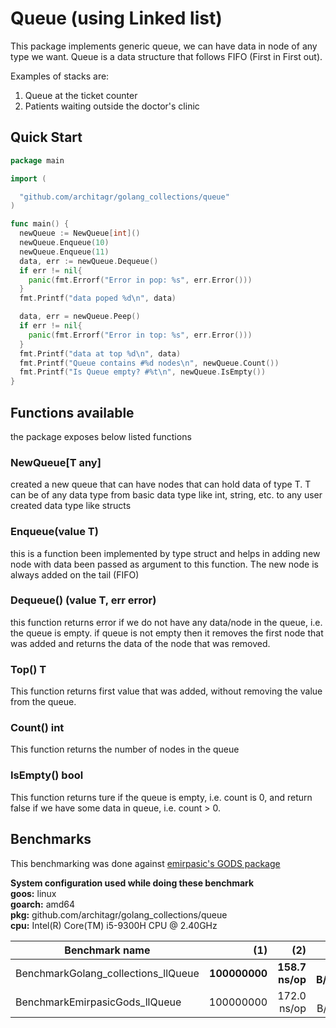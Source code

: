 # Queue (using Linked list)

This package implements generic queue, we can have data in node of any type we want. 
Queue is a data structure that follows FIFO (First in First out).

Examples of stacks are: 
1. Queue at the ticket counter
2. Patients waiting outside the doctor's clinic


## Quick Start
```go
package main

import (

  "github.com/architagr/golang_collections/queue"
)

func main() {
  newQueue := NewQueue[int]()
  newQueue.Enqueue(10)
  newQueue.Enqueue(11)
  data, err := newQueue.Dequeue()
  if err != nil{
    panic(fmt.Errorf("Error in pop: %s", err.Error()))
  }
  fmt.Printf("data poped %d\n", data)

  data, err = newQueue.Peep()
  if err != nil{
    panic(fmt.Errorf("Error in top: %s", err.Error()))
  }
  fmt.Printf("data at top %d\n", data)
  fmt.Printf("Queue contains #%d nodes\n", newQueue.Count())
  fmt.Printf("Is Queue empty? #%t\n", newQueue.IsEmpty())
}
```
## Functions available

the package exposes below listed functions

### NewQueue[T any]

created a new queue that can have nodes that can hold data of type T.
T can be of any data type from basic data type like int, string, etc. to any user created data type like structs

### Enqueue(value T)

this is a function been implemented by type struct and helps in adding new node with data been passed as argument to this function. The new node is always added on the tail (FIFO)

### Dequeue() (value T, err error)

this function returns error if we do not have any data/node in the queue, i.e. the queue is empty.
if queue is not empty then it removes the first node that was added and returns the data of the node that was removed.

### Top() T

This function returns first value that was added, without removing the value from the queue.

### Count() int

This function returns the number of nodes in the queue

### IsEmpty() bool

This function returns ture if the queue is empty, i.e. count is 0, and return false if we have some data in queue, i.e. count > 0.


## Benchmarks

This benchmarking was done against [emirpasic's GODS package](https://github.com/emirpasic/gods)

**System configuration used while doing these benchmark**<br />
**goos:** linux<br />
**goarch:** amd64<br />
**pkg:** github.com/architagr/golang_collections/queue<br />
**cpu:** Intel(R) Core(TM) i5-9300H CPU @ 2.40GHz<br />

| Benchmark name                       |       (1)     |             (2) |          (3)  |             (4) |
| ------------------------------------ | -------------:| ---------------:| -------------:| ---------------:|
| BenchmarkGolang_collections_llQueue  | **100000000** | **158.7 ns/op** |   **16 B/op** | **1 allocs/op** |
| BenchmarkEmirpasicGods_llQueue       |     100000000 |     172.0 ns/op |       31 B/op |     1 allocs/op |